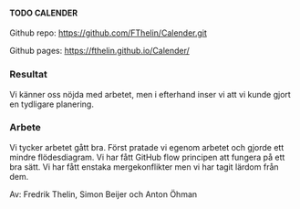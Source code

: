 #### TODO CALENDER ####

Github repo: https://github.com/FThelin/Calender.git

Github pages: https://fthelin.github.io/Calender/

### Resultat

Vi känner oss nöjda med arbetet, men i efterhand inser vi att vi kunde gjort en tydligare planering.

### Arbete

Vi tycker arbetet gått bra. Först pratade vi egenom arbetet och gjorde ett mindre flödesdiagram. Vi har fått GitHub flow principen att fungera på ett bra sätt. Vi har fått enstaka mergekonflikter men vi har tagit lärdom från dem.

Av: Fredrik Thelin, Simon Beijer och Anton Öhman

